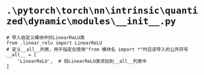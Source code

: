 # `.\pytorch\torch\nn\intrinsic\quantized\dynamic\modules\__init__.py`

```
# 导入自定义模块中的LinearReLU类
from .linear_relu import LinearReLU
# 定义__all__列表，用于指定在使用"from 模块名 import *"时应该导入的公共符号
__all__ = [
    'LinearReLU',  # 将LinearReLU类添加到__all__列表中
]
```